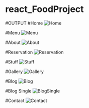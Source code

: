 # react_FoodProject


#OUTPUT
#Home 
![Home](https://user-images.githubusercontent.com/85745635/158565655-9cb94247-9b26-4baf-9795-e76502d61a6c.png)

#Menu
![Menu](https://user-images.githubusercontent.com/85745635/158565743-915d4ed8-932e-4127-8f48-f0c94bd8943e.png)

#About
![About](https://user-images.githubusercontent.com/85745635/158565808-4f9e104a-5671-48cd-a662-9ec6f0a8e308.png)

#Reservation
![Reservation](https://user-images.githubusercontent.com/85745635/158565902-9a503d09-eb6a-4415-8ff4-fd4842bba8c1.png)

#Stuff
![Stuff](https://user-images.githubusercontent.com/85745635/158565989-4f20a496-69e0-45a1-a987-6d3098accb48.png)

#Gallery
![Gallery](https://user-images.githubusercontent.com/85745635/158566042-cd0ba5f4-f6c8-4b8b-a852-943ad8cdf7f5.png)

#Blog
![Blog](https://user-images.githubusercontent.com/85745635/158566113-e09afdb7-d2a1-4b34-b41b-c89f56ce902e.png)

#Blog Single
![BlogSingle](https://user-images.githubusercontent.com/85745635/158566239-e5c1a080-6319-44ab-930f-8ebfb3e684a5.png)

#Contact
![Contact](https://user-images.githubusercontent.com/85745635/158566308-688c0d3e-f660-4565-ab4f-39e90c6e564d.png)

